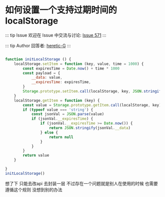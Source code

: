 # 如何设置一个支持过期时间的 localStorage



::: tip Issue 
 欢迎在 Issue 中交流与讨论: [Issue 571](https://github.com/shfshanyue/Daily-Question/issues/571) 
:::

::: tip Author 
回答者: [heretic-G](https://github.com/heretic-G) 
:::

```javascript

function initLocalStorage () {
    localStorage.setItem = function (key, value, time = 1000) {
        const expiresTime = Date.now() + time * 1000
        const payload = {
            __data: value,
            __expiresTime: expiresTime,
        }
        Storage.prototype.setItem.call(localStorage, key, JSON.stringify(payload))
    }
    localStorage.getItem = function (key) {
        const value = Storage.prototype.getItem.call(localStorage, key)
        if (typeof value === 'string') {
            const jsonVal = JSON.parse(value)
            if (jsonVal.__expiresTime) {
                if (jsonVal.__expiresTime >= Date.now()) {
                    return JSON.stringify(jsonVal.__data)
                } else {
                    return null
                }
            }
        }
        return value
    }

}
initLocalStorage()

```

想了下 只能去改api 去封装一层 不过存在一个问题就是别人在使用的时候 也需要遵循这个规则  没想到别的办法